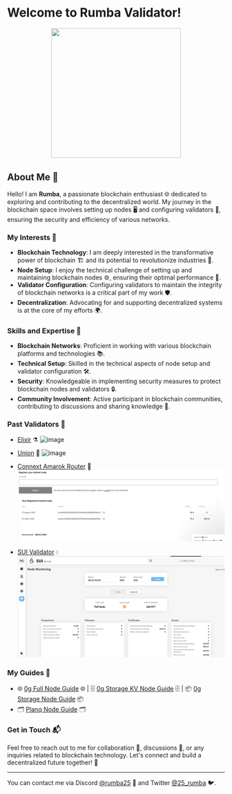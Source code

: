 # Welcome to Rumba Validator!

<p align="center">
  <img src="https://github.com/user-attachments/assets/164225b3-459d-49c3-84ec-8c3c5e7cbe85" width="300" height="300">
</p>



## About Me 🚀

Hello! I am **Rumba**, a passionate blockchain enthusiast 🌐 dedicated to exploring and contributing to the decentralized world. My journey in the blockchain space involves setting up nodes 🖥️ and configuring validators 🔐, ensuring the security and efficiency of various networks.

### My Interests 🎯

- **Blockchain Technology**: I am deeply interested in the transformative power of blockchain 🏗️ and its potential to revolutionize industries 🌟.
- **Node Setup**: I enjoy the technical challenge of setting up and maintaining blockchain nodes ⚙️, ensuring their optimal performance 🚀.
- **Validator Configuration**: Configuring validators to maintain the integrity of blockchain networks is a critical part of my work 🛡️.
- **Decentralization**: Advocating for and supporting decentralized systems is at the core of my efforts 🌍.

### Skills and Expertise 🧠

- **Blockchain Networks**: Proficient in working with various blockchain platforms and technologies 📚.
- **Technical Setup**: Skilled in the technical aspects of node setup and validator configuration 🛠️.
- **Security**: Knowledgeable in implementing security measures to protect blockchain nodes and validators 🔒.
- **Community Involvement**: Active participant in blockchain communities, contributing to discussions and sharing knowledge 🤝.

### Past Validators 🔗

- [Elixir]() ⚗️
![image](https://github.com/user-attachments/assets/b058f15f-7d78-4c46-b81c-8ac5c1014327)


- [Union]() 💱
![image](https://github.com/user-attachments/assets/e534e58f-2e51-44be-a82a-a41890318753)

  
- [Connext Amarok Router](https://testnet.amarok.connextscan.io/router/0xb5B518a636b0444C2BEd27D07f02D237C200ad93) 🚀
![Connext Amarok Router Picture](https://raw.githubusercontent.com/rumba25/rumba25/main/rumba-amarok.webp)

- [SUI Validator]() 💧
![SUI Validator Picture](https://raw.githubusercontent.com/rumba25/rumba25/main/rumba-sui.webp)

### My Guides 📘

- 🌐 [0g Full Node Guide](https://github.com/rumba25/guides/blob/main/0g-full-node-guide.md) 🌐 | 🗄️ [0g Storage KV Node Guide](https://github.com/rumba25/guides/blob/main/0g-storage-kv-node-guide.md) 🗄️ | 📦 [0g Storage Node Guide](https://github.com/rumba25/guides/blob/main/0g-storage-node-guide.md) 📦
- 🗂️ [Planq Node Guide](https://github.com/rumba25/guides/blob/main/planq-node-guide.md) 🗂️


### Get in Touch 📬

Feel free to reach out to me for collaboration 🤝, discussions 💬, or any inquiries related to blockchain technology. Let's connect and build a decentralized future together! 🌟

---

You can contact me via Discord [@rumba25](https://discord.com/users/960325727708917780) 🔗 and Twitter [@25_rumba](https://x.com/25_rumba) 🐦.
